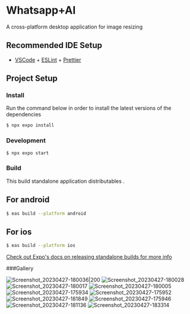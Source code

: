 # Whatsapp+AI
A cross-platform desktop application for image resizing

## Recommended IDE Setup

- [VSCode](https://code.visualstudio.com/) + [ESLint](https://marketplace.visualstudio.com/items?itemName=dbaeumer.vscode-eslint) + [Prettier](https://marketplace.visualstudio.com/items?itemName=esbenp.prettier-vscode)

## Project Setup

### Install
Run the command below in order to install the latest versions of the dependencies

```bash
$ npx expo install
```

### Development

```bash
$ npx expo start
```


### Build
This build standalone application distributables . 
## For android
```bash
$ eas build --platform android
```
## For ios
```bash
$ eas build --platform ios
```
[Check out Expo's docs on releasing standalone builds for more info](https://docs.expo.dev/build/setup/#build-for-android-emulatordevice-or-ios-simulator)

###Gallery

![Screenshot_20230427-180036|200](https://github.com/user-attachments/assets/846771e4-308d-417b-882f-ed19c56d70f7|width=10|height=50)
![Screenshot_20230427-180028](https://github.com/user-attachments/assets/08815bd9-c630-41cc-81fe-846c95e28161|width=10|height=50)
![Screenshot_20230427-180017](https://github.com/user-attachments/assets/d6d2e000-7ae6-4181-b1bb-88d99fc4929e)
![Screenshot_20230427-180005](https://github.com/user-attachments/assets/f0603160-a98c-471f-8af2-d3a346b84cb0)
![Screenshot_20230427-175934](https://github.com/user-attachments/assets/a97c2f6f-e9b8-4b12-8752-62e0c4fa58bd)
![Screenshot_20230427-175952](https://github.com/user-attachments/assets/d2da6908-c747-4a2a-ae64-6f9bb04d63ce)
![Screenshot_20230427-181849](https://github.com/user-attachments/assets/baf1c9a3-256b-4cd9-8db5-a0e46eebc977)
![Screenshot_20230427-175946](https://github.com/user-attachments/assets/3468dcf7-8ce0-4d42-aa92-1ed151c1ae23)
![Screenshot_20230427-181136](https://github.com/user-attachments/assets/aabc14bd-6448-48e9-8ef4-144061132b81)
![Screenshot_20230427-183314](https://github.com/user-attachments/assets/3bbe80a8-70b3-4817-bfba-ec3cf3ec86bf)
